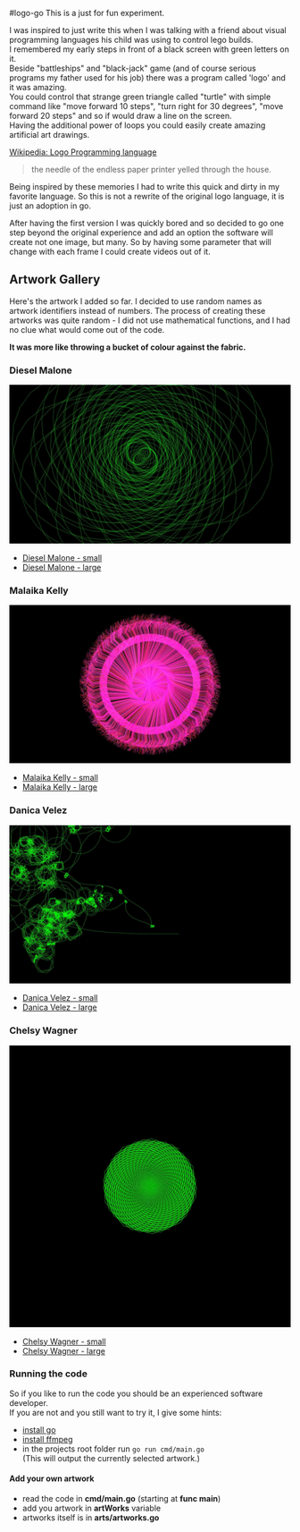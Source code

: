#logo-go
This is a just for fun experiment.

I was inspired to just write this when I was talking with a friend about visual programming languages his child was using to control lego builds.  
I remembered my early steps in front of a black screen with green letters on it.  
Beside "battleships" and "black-jack" game (and of course serious programs my father used for his job) there was a program called 'logo' and it was amazing.  
You could control that strange green triangle called "turtle" with simple command like "move forward 10 steps", "turn right for 30 degrees", "move forward 20 steps" and so if would draw a line on the screen.  
Having the additional power of loops you could easily create amazing artificial art drawings.

[Wikipedia: Logo Programming language](https://en.wikipedia.org/wiki/Logo_(programming_language))   

> the needle of the endless paper printer yelled through the house.


Being inspired by these memories I had to write this quick and dirty in my favorite language.
So this is not a rewrite of the original logo language, it is just an adoption in go.

After having the first version I was quickly bored and so decided to go one step beyond the original experience and
add an option the software will create not one image, but many.
So by having some parameter that will change with each frame I could create videos out of it.

## Artwork Gallery
Here's the artwork I added so far.
I decided to use random names as artwork identifiers instead of numbers.
The process of creating these artworks was quite random - I did not use mathematical functions, and I had no clue what would come out of the code.
  
**It was more like throwing a bucket of colour against the fabric.**

### Diesel Malone
![DieselMalone](./out/DieselMalone.jpg)
* [Diesel Malone - small](./out/DieselMalone.small.mp4)
* [Diesel Malone - large](./out/DieselMalone.mp4)

### Malaika Kelly
![MalaikaKelly](./out/MalaikaKelly.jpg)
* [Malaika Kelly - small](./out/MalaikaKelly.small.mp4)
* [Malaika Kelly - large](./out/MalaikaKelly.mp4)

### Danica Velez
![DanicaVelez](./out/DanicaVelez.jpg)
* [Danica Velez - small](./out/DanicaVelez.small.mp4)
* [Danica Velez - large](./out/DanicaVelez.mp4)

### Chelsy Wagner
![ChelsyWagner](./out/ChelsyWagner.jpg)      
* [Chelsy Wagner - small](./out/ChelsyWagner.small.mp4)
* [Chelsy Wagner - large](./out/ChelsyWagner.mp4)


### Running the code
So if you like to run the code you should be an experienced software developer.  
If you are not and you still want to try it, I give some hints:

* [install go](https://golang.org/doc/install)
* [install ffmpeg](https://github.com/adaptlearning/adapt_authoring/wiki/Installing-FFmpeg)
* in the projects root folder run `go run cmd/main.go`  
 (This will output the currently selected artwork.)
 
#### Add your own artwork
* read the code in **cmd/main.go** (starting at **func main**)
* add you artwork in **artWorks** variable
* artworks itself is in **arts/artworks.go**